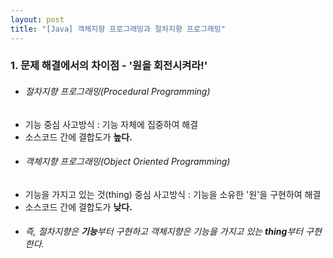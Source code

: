 ```yaml
---
layout: post
title: "[Java] 객체지향 프로그래밍과 절차지향 프로그래밍"
---
```


### 1. 문제 해결에서의 차이점 - '원을 회전시켜라!'
- ###### 절차지향 프로그래밍(Procedural Programming) 
 - 기능 중심 사고방식 : 기능 자체에 집중하여 해결
 - 소스코드 간에 결합도가 **높다.**
- ###### 객체지향 프로그래밍(Object Oriented Programming)
 - 기능을 가지고 있는 것(thing) 중심 사고방식 : 기능을 소유한 '원'을 구현하여 해결
 - 소스코드 간에 결합도가 **낮다.**
- ###### 즉, 절차지향은 **기능**부터 구현하고 객체지향은 기능을 가지고 있는 **thing**부터 구현한다.

